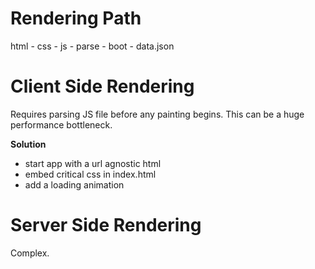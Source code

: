 # Rendering Path

html - css - js - parse - boot - data.json

# Client Side Rendering

Requires parsing JS file before any painting begins.
This can be a huge performance bottleneck.

**Solution**

- start app with a url agnostic html
- embed critical css in index.html
- add a loading animation

# Server Side Rendering

Complex.
